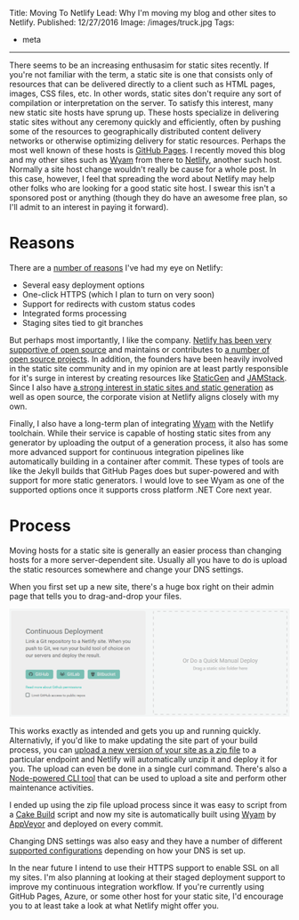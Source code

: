 Title: Moving To Netlify
Lead: Why I'm moving my blog and other sites to Netlify.
Published: 12/27/2016
Image: /images/truck.jpg
Tags:
  - meta
---
There seems to be an increasing enthusasim for static sites recently. If you're not familiar with the term, a static site is one that consists only of resources that can be delivered directly to a client such as HTML pages, images, CSS files, etc. In other words, static sites don't require any sort of compilation or interpretation on the server. To satisfy this interest, many new static site hosts have sprung up. These hosts specialize in delivering static sites without any ceremony quickly and efficiently, often by pushing some of the resources to geographically distributed content delivery networks or otherwise optimizing delivery for static resources. Perhaps the most well known of these hosts is [GitHub Pages](https://pages.github.com/). I recently moved this blog and my other sites such as [Wyam](https://wyam.io) from there to [Netlify](https://www.netlify.com/), another such host. Normally a site host change wouldn't really be cause for a whole post. In this case, however, I feel that spreading the word about Netlify may help other folks who are looking for a good static site host. I swear this isn't a sponsored post or anything (though they do have an awesome free plan, so I'll admit to an interest in paying it forward).

# Reasons

There are a [number of reasons](https://www.netlify.com/features/) I've had my eye on Netlify:
- Several easy deployment options
- One-click HTTPS (which I plan to turn on very soon)
- Support for redirects with custom status codes
- Integrated forms processing
- Staging sites tied to git branches

But perhaps most importantly, I like the company. [Netlify has been very supportive of open source](https://www.netlify.com/blog/2016/12/22/an-open-source-tale/) and maintains or contributes to [a number of open source projects](https://www.netlify.com/open-source/). In addition, the founders have been heavily involved in the static site community and in my opinion are at least partly responsible for it's surge in interest by creating resources like [StaticGen](http://www.staticgen.com/) and [JAMStack](https://jamstack.org/). Since I also have [a strong interest in static sites and static generation](https://wyam.io) as well as open source, the corporate vision at Netlify aligns closely with my own.

Finally, I also have a long-term plan of integrating [Wyam](https://wyam.io) with the Netlify toolchain. While their service is capable of hosting static sites from any generator by uploading the output of a generation process, it also has some more advanced support for continuous integration pipelines like automatically building in a container after commit. These types of tools are like the Jekyll builds that GitHub Pages does but super-powered and with support for more static generators. I would love to see Wyam as one of the supported options once it supports cross platform .NET Core next year.

# Process

Moving hosts for a static site is generally an easier process than changing hosts for a more server-dependent site. Usually all you have to do is upload the static resources somewhere and change your DNS settings.

When you first set up a new site, there's a huge box right on their admin page that tells you to drag-and-drop your files.

<img src="/posts/images/netlify.png" class="img-fluid"></img>

This works exactly as intended and gets you up and running quickly. Alternativly, if you'd like to make updating the site part of your build process, you can [upload a new version of your site as a zip file](https://www.netlify.com/docs/api/#deploying-to-netlify) to a particular endpoint and Netlify will automatically unzip it and deploy it for you. The upload can even be done in a single curl command. There's also a [Node-powered CLI tool](https://www.netlify.com/docs/cli/) that can be used to upload a site and perform other maintenance activities.

I ended up using the zip file upload process since it was easy to script from a [Cake Build](http://cakebuild.net/) script and now my site is automatically built using [Wyam](https://wyam.io) by [AppVeyor](https://www.appveyor.com/) and deployed on every commit.

Changing DNS settings was also easy and they have a number of different [supported configurations](https://www.netlify.com/docs/custom-domains/) depending on how your DNS is set up.

In the near future I intend to use their HTTPS support to enable SSL on all my sites. I'm also planning at looking at their staged deployment support to improve my continuous integration workflow. If you're currently using GitHub Pages, Azure, or some other host for your static site, I'd encourage you to at least take a look at what Netlify might offer you.
